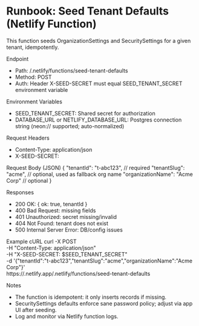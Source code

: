 # Runbook: Seed Tenant Defaults (Netlify Function)

This function seeds OrganizationSettings and SecuritySettings for a given tenant, idempotently.

Endpoint
- Path: /.netlify/functions/seed-tenant-defaults
- Method: POST
- Auth: Header X-SEED-SECRET must equal SEED_TENANT_SECRET environment variable

Environment Variables
- SEED_TENANT_SECRET: Shared secret for authorization
- DATABASE_URL or NETLIFY_DATABASE_URL: Postgres connection string (neon:// supported; auto-normalized)

Request Headers
- Content-Type: application/json
- X-SEED-SECRET: <your secret>

Request Body (JSON)
{
  "tenantId": "t-abc123",           // required
  "tenantSlug": "acme",            // optional, used as fallback org name
  "organizationName": "Acme Corp"  // optional
}

Responses
- 200 OK: { ok: true, tenantId }
- 400 Bad Request: missing fields
- 401 Unauthorized: secret missing/invalid
- 404 Not Found: tenant does not exist
- 500 Internal Server Error: DB/config issues

Example cURL
curl -X POST \
  -H "Content-Type: application/json" \
  -H "X-SEED-SECRET: $SEED_TENANT_SECRET" \
  -d '{"tenantId":"t-abc123","tenantSlug":"acme","organizationName":"Acme Corp"}' \
  https://<your-site>.netlify.app/.netlify/functions/seed-tenant-defaults

Notes
- The function is idempotent: it only inserts records if missing.
- SecuritySettings defaults enforce sane password policy; adjust via app UI after seeding.
- Log and monitor via Netlify function logs.
